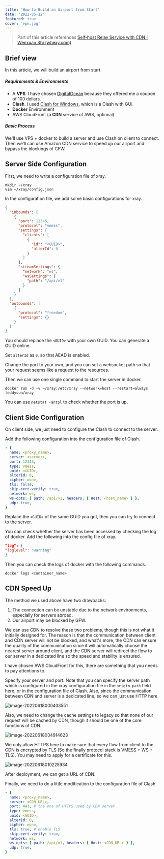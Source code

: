 ```yaml
---
title: 'How to Build an Airport from Start'
date: '2022-06-12'
featured: true
cover: 'vpn.jpg'
---
```


> Part of this article
> references [Self-host Relay Service with CDN | Wenxuan Shi (whexy.com)](https://www.whexy.com/posts/relay_cdn)

## Brief view

In this article, we will build an airport from start.

##### Requirements & Environments

- A **VPS**. I have chosen [DigitalOcean](https://www.digitalocean.com/) because they offered me a coupon of 100
  dollars.
- **Clash**. I used [Clash for Windows](https://github.com/Fndroid/clash_for_windows_pkg/releases), which is a Clash
  with GUI.
- **Docker** Environment
- AWS CloudFront (a **CDN** service of AWS, optional)

##### Basic Process

We'll use VPS + docker to build a server and use Clash on client to connect. Then we'll can use Amazon CDN service to
speed up our airport and bypass the blockings of GFW.

## Server Side Configuration

First, we need to write a configuration file of xray.

```shell
mkdir ~/xray
vim ~/xray/config.json
```

In the configuration file, we add some basic configurations for xray.

```json
{
  "inbounds": [
    {
      "port": 12345,
      "protocol": "vmess",
      "settings": {
        "clients": [
          {
            "id": "<GUID>",
            "alterId": 0
          }
        ]
      },
      "streamSettings": {
        "network": "ws",
        "wsSettings": {
          "path": "/api/v1"
        }
      }
    }
  ],
  "outbounds": [
    {
      "protocol": "freedom",
      "settings": {}
    }
  ]
}
```

You should replace the `<GUID>` with your own GUID. You can generate a GUID online.

Set `alterId` as `0`, so that AEAD is enabled.

Change the port to your own, and you can set a websocket path so that your request seems like a request to the
resources.

Then we can use one single command to start the server in docker.

```shell
docker run -d -v ~/xray:/etc/xray --network=host --restart=always teddysun/xray
```

You can use `netstat -antpl` to check whether the port is up.

## Client Side Configuration

On client side, we just need to configure the Clash to connect to the server.

Add the following configuration into the configuration file of Clash.

```yaml
- {
  name: <proxy_name>,
  server: <server>,
  port: 12345,
  type: vmess,
  uuid: <GUID>,
  alterId: 0,
  cipher: none,
  tls: false,
  skip-cert-verify: true,
  network: ws,
  ws-opts: { path: /api/v1, headers: { Host: <host_name> } },
  udp: true,
}
```

Replace the `<GUID>` of the same GUID you got, then you can try to connect to the server.

You can check whether the server has been accessed by checking the log of docker. Add the following into the config file
of xray.

```json
"log": {
"loglevel": "warning"
}
```

Then you can check the logs of docker with the following commands.

```shell
docker logs <container_name>
```

## CDN Speed Up

The method we used above have two drawbacks:

1. The connection can be unstable due to the network environments, especially for servers abroad.
2. Our airport may be blocked by GFW.

We can use CDN to resolve these two problems, though this is not what it initially designed for. The reason is that the
communication between client and CDN server will not be blocked, and what's more, the CDN can ensure the quality of the
communication since it will automatically choose the nearest server around client, and the CDN server will redirect the
flow to our server in a dedicated line so the speed and stability is ensured.

I have chosen AWS CloudFront for this, there are something that you needs to pay attentions to.

Specify your server and port. Note that you can specify the server path which is configured in the xray configuration
file in the `origin path` field here, or in the configuration file of Clash. Also, since the communication between CDN
and server is a dedicated line, so we can just use HTTP here.

![image-20220618000403551](/figures/articles/airport/image-20220618000403551.png)

Also, we need to change the cache settings to legacy so that none of our request will be cached by CDN, though it should
be one of the core functions of CDN.

![image-20220618004914623](/figures/articles/airport/image-20220618004914623.png)

We only allow HTTPS here to make sure that every flow from client to the CDN is encrypted by TLS (So the finally
protocol stack is VMESS + WS + TLS). You may need to apply for a certificate for this.

![image-20220618010225934](/figures/articles/airport/image-20220618010225934.png)

After deployment, we can get a URL of CDN.

Finally, we need to do a little modification to the configuration file of Clash.

```yaml
- {
  name: <proxy_name>,
  server: <CDN_URL>,
  port: 443, # the one of HTTPS used by CDN server
  type: vmess,
  uuid: <GUID>,
  alterId: 0,
  cipher: none,
  tls: true, # enable TLS
  skip-cert-verify: true,
  network: ws,
  ws-opts: { path: /api/v1, headers: { Host: <CDN_URL> } },
  udp: true,
}
```

